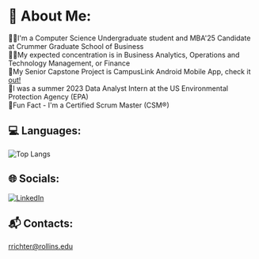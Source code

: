 # 💫 About Me:
👨‍💻I'm a Computer Science Undergraduate student and MBA'25 Candidate at Crummer Graduate School of Business<br>
👨‍💼My expected concentration is in Business Analytics, Operations and Technology Management, or Finance<br>
📲My Senior Capstone Project is CampusLink Android Mobile App, check it [out!](https://github.com/Muse070/CampusLink_Rollins) 
<br>🌱I was a summer 2023 Data Analyst Intern at the US Environmental Protection Agency (EPA)<br>
🏉Fun Fact - I'm a Certified Scrum Master (CSM®)<br>

## 💻 Languages:
![Top Langs](https://github-readme-stats.vercel.app/api/top-langs/?username=rDakota&hide_progress=true&theme=dark)

## 🌐 Socials:
[![LinkedIn](https://img.shields.io/badge/LinkedIn-%230077B5.svg?logo=linkedin&logoColor=white)](https://linkedin.com/in/rowanrichter) 

## 📬 Contacts:
rrichter@rollins.edu
